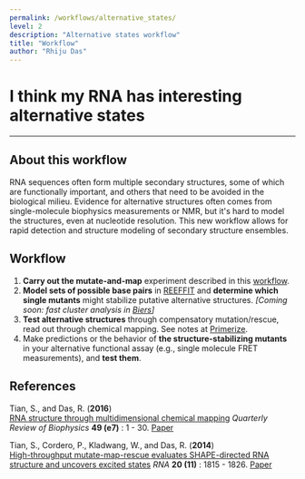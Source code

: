 ```yaml
---
permalink: /workflows/alternative_states/
level: 2
description: "Alternative states workflow"
title: "Workflow"
author: "Rhiju Das"
---
```


# I think my RNA has interesting alternative states

<hr/>

## About this workflow
 RNA sequences often form multiple secondary structures, some of which are functionally important, and others that need to be avoided in the biological milieu. Evidence for alternative structures often comes from single-molecule biophysics measurements or NMR, but it's hard to model the structures, even at nucleotide resolution. This new workflow allows for rapid detection and structure modeling of secondary structure ensembles.

## Workflow

1. **Carry out the mutate-and-map** experiment described in this [workflow](/workflows/2D_modeling/). 
2. **Model sets of possible base pairs** in [REEFFIT](REEFFIT) and <b>determine which single mutants</b> might stabilize putative alternative structures. *[Coming soon: fast cluster analysis in [Biers](Biers)]*
3. **Test alternative structures** through compensatory mutation/rescue, read out through chemical mapping. See notes at [Primerize](Primerize/).
4. Make predictions or the behavior of **the structure-stabilizing mutants** in your alternative functional assay (e.g., single molecule FRET measurements), and **test them**.

## References
>	
Tian, S., and Das, R. (**2016**)  
[RNA structure through multidimensional chemical mapping](http://journals.cambridge.org/action/displayAbstract?fromPage=online&aid=10242118&fulltextType=RV&fileId=S0033583516000020)
*Quarterly Review of Biophysics* **49 (e7)** : 1 - 30. [Paper](https://daslab.stanford.edu/site_data/pub_pdf/2016_Tian_QRB.pdf)

>
Tian, S., Cordero, P., Kladwang, W., and Das, R. (**2014**)<br/> 
[High-throughput mutate-map-rescue evaluates SHAPE-directed RNA structure and uncovers excited states](http://rnajournal.cshlp.org/content/20/11/1815)
*RNA* **20 (11)** : 1815 - 1826. [Paper](https://daslab.stanford.edu/site_data/pub_pdf/2014_Tian_RNA.pdf) 

